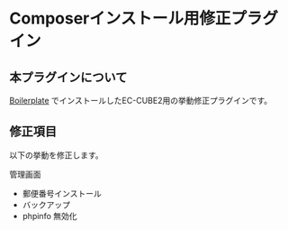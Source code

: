 Composerインストール用修正プラグイン
================================

本プラグインについて
-----------------

[Boilerplate](https://github.com/ec-cube2/boilerplate) でインストールしたEC-CUBE2用の挙動修正プラグインです。


修正項目
-------

以下の挙動を修正します。

管理画面

- 郵便番号インストール
- バックアップ
- phpinfo 無効化
